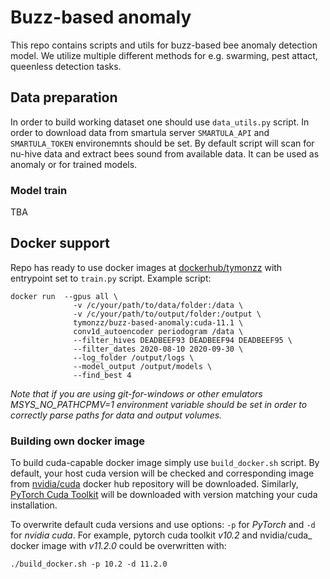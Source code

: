 # Buzz-based anomaly

This repo contains scripts and utils for buzz-based bee anomaly detection model. We utilize multiple different methods for e.g. swarming, pest attact, queenless detection tasks.

## Data preparation

In order to build working dataset one should use ```data_utils.py``` script. In order to download data from smartula server `SMARTULA_API` and `SMARTULA_TOKEN` environemnts should be set. 
By default script will scan for nu-hive data and extract bees sound from available data. It can be used as anomaly or for trained models.

### Model train

TBA

## Docker support 

Repo has ready to use docker images at [dockerhub/tymonzz](https://hub.docker.com/repository/docker/tymonzz/buzz-based-anomaly)
with entrypoint set to `train.py` script. Example script: 

```shell
docker run  --gpus all \
              -v /c/your/path/to/data/folder:/data \
              -v /c/your/path/to/output/folder:/output \
              tymonzz/buzz-based-anomaly:cuda-11.1 \
              conv1d_autoencoder periodogram /data \
              --filter_hives DEADBEEF93 DEADBEEF94 DEADBEEF95 \
              --filter_dates 2020-08-10 2020-09-30 \
              --log_folder /output/logs \
              --model_output /output/models \
              --find_best 4
```

_Note that if you are using git-for-windows or other emulators MSYS_NO_PATHCPMV=1 environment variable should be set 
in order to correctly parse paths for data and output volumes._
### Building own docker image

To build cuda-capable docker image simply use `build_docker.sh` script. By default, your 
host cuda version will be checked and corresponding image from [nvidia/cuda](https://hub.docker.com/r/nvidia/cuda) 
docker hub repository will be downloaded. Similarly, [PyTorch Cuda Toolkit](https://pytorch.org/) will be downloaded with
version matching your cuda installation.

To overwrite default cuda versions and use options: `-p` for _PyTorch_ and `-d` for _nvidia cuda_.
For example, pytorch cuda toolkit _v10.2_ and nvidia/cuda_ docker image with _v11.2.0_ could be overwritten with:

```shell
./build_docker.sh -p 10.2 -d 11.2.0
```

